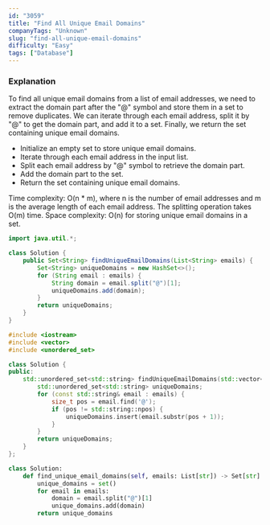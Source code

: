 ```yaml
---
id: "3059"
title: "Find All Unique Email Domains"
companyTags: "Unknown"
slug: "find-all-unique-email-domains"
difficulty: "Easy"
tags: ["Database"]
---
```


### Explanation

To find all unique email domains from a list of email addresses, we need to extract the domain part after the "@" symbol and store them in a set to remove duplicates. We can iterate through each email address, split it by "@" to get the domain part, and add it to a set. Finally, we return the set containing unique email domains.

- Initialize an empty set to store unique email domains.
- Iterate through each email address in the input list.
- Split each email address by "@" symbol to retrieve the domain part.
- Add the domain part to the set.
- Return the set containing unique email domains.

Time complexity: O(n * m), where n is the number of email addresses and m is the average length of each email address. The splitting operation takes O(m) time.
Space complexity: O(n) for storing unique email domains in a set.
```java
import java.util.*;

class Solution {
    public Set<String> findUniqueEmailDomains(List<String> emails) {
        Set<String> uniqueDomains = new HashSet<>();
        for (String email : emails) {
            String domain = email.split("@")[1];
            uniqueDomains.add(domain);
        }
        return uniqueDomains;
    }
}
```

```cpp
#include <iostream>
#include <vector>
#include <unordered_set>

class Solution {
public:
    std::unordered_set<std::string> findUniqueEmailDomains(std::vector<std::string>& emails) {
        std::unordered_set<std::string> uniqueDomains;
        for (const std::string& email : emails) {
            size_t pos = email.find('@');
            if (pos != std::string::npos) {
                uniqueDomains.insert(email.substr(pos + 1));
            }
        }
        return uniqueDomains;
    }
};
```

```python
class Solution:
    def find_unique_email_domains(self, emails: List[str]) -> Set[str]:
        unique_domains = set()
        for email in emails:
            domain = email.split("@")[1]
            unique_domains.add(domain)
        return unique_domains
```